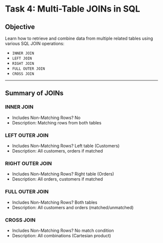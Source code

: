 # Task 4: Multi-Table JOINs in SQL

## Objective

Learn how to retrieve and combine data from multiple related tables using various SQL JOIN operations:

- `INNER JOIN`
- `LEFT JOIN`
- `RIGHT JOIN`
- `FULL OUTER JOIN`
- `CROSS JOIN`

---

## Summary of JOINs

### INNER JOIN

- Includes Non-Matching Rows? No
- Description: Matching rows from both tables

### LEFT OUTER JOIN

- Includes Non-Matching Rows? Left table (Customers)
- Description: All customers, orders if matched

### RIGHT OUTER JOIN

- Includes Non-Matching Rows? Right table (Orders)
- Description: All orders, customers if matched

### FULL OUTER JOIN

- Includes Non-Matching Rows? Both tables
- Description: All customers and orders (matched/unmatched)

### CROSS JOIN

- Includes Non-Matching Rows? No match condition
- Description: All combinations (Cartesian product)
